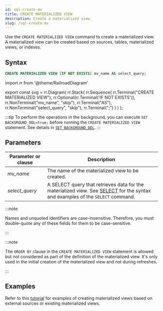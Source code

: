 ```yaml
---
id: sql-create-mv
title: CREATE MATERIALIZED VIEW
description: Create a materialized view.
slug: /sql-create-mv
---
```


<head>
  <link rel="canonical" href="https://docs.risingwave.com/docs/current/sql-create-mv/" />
</head>

Use the `CREATE MATERIALIZED VIEW` command to create a materialized view. A materialized view can be created based on sources, tables, materialized views, or indexes.

## Syntax

```sql
CREATE MATERIALIZED VIEW [IF NOT EXISTS] mv_name AS select_query;
```

import rr from '@theme/RailroadDiagram'

export const svg = rr.Diagram(
rr.Stack(
rr.Sequence(
rr.Terminal("CREATE MATERIALIZED VIEW"),
rr.Optional(rr.Terminal('IF NOT EXISTS')),
rr.NonTerminal("mv_name", "skip"),
rr.Terminal("AS"),
rr.NonTerminal("select_query", "skip"),
rr.Terminal(";")
)
)
);

<Drawer SVG={svg} />

:::tip
To perform the operations in the background, you can execute `SET BACKGROUND_DDL=true;` before running the `CREATE MATERIALIZED VIEW` statement. See details in [`SET BACKGROUND_DDL`](/sql/commands/sql-set-background-ddl.md).
:::

## Parameters

| Parameter or clause | Description                                                                                                                                    |
| ------------------- | ---------------------------------------------------------------------------------------------------------------------------------------------- |
| _mv_name_           | The name of the materialized view to be created.                                                                                               |
| _select_query_      | A SELECT query that retrieves data for the materialized view. See [SELECT](sql-select.md) for the syntax and examples of the `SELECT` command. |

:::note

Names and unquoted identifiers are case-insensitive. Therefore, you must double-quote any of these fields for them to be case-sensitive.

:::

:::note

The `ORDER BY` clause in the `CREATE MATERIALIZED VIEW` statement is allowed but not considered as part of the definition of the materialized view. It's only used in the initial creation of the materialized view and not during refreshes.

:::

## Examples

Refer to this [tutorial](/tutorials/server-performance-anomaly-detection.md) for examples of creating materialized views based on external sources or existing materialized views.
